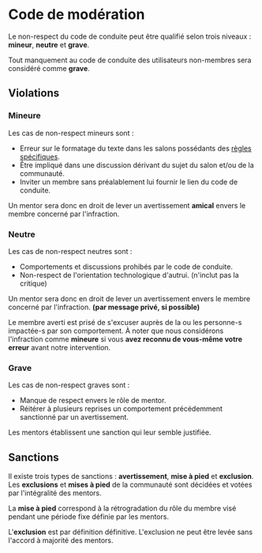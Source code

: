 # Code de modération
Le non-respect du code de conduite peut être qualifié selon trois niveaux : **mineur**, **neutre** et **grave**.

Tout manquement au code de conduite des utilisateurs non-membres sera considéré comme **grave**.

## Violations
### Mineure
Les cas de non-respect mineurs sont :
* Erreur sur le formatage du texte dans les salons possédants des [règles spécifiques](#règles-spécifiques-à-certain-salons).
* Être impliqué dans une discussion dérivant du sujet du salon et/ou de la communauté.
* Inviter un membre sans préalablement lui fournir le lien du code de conduite.

Un mentor sera donc en droit de lever un avertissement **amical** envers le membre concerné par l'infraction.

### Neutre
Les cas de non-respect neutres sont :
* Comportements et discussions prohibés par le code de conduite.
* Non-respect de l'orientation technologique d'autrui. (n'inclut pas la critique)

Un mentor sera donc en droit de lever un avertissement envers le membre concerné par l'infraction. **(par message privé, si possible)**

Le membre averti est prisé de s'excuser auprès de la ou les personne-s impactée-s par son comportement. À noter que nous considérons l'infraction comme **mineure** si vous **avez reconnu de vous-même votre erreur** avant notre intervention.

### Grave
Les cas de non-respect graves sont :
* Manque de respect envers le rôle de mentor.
* Réitérer à plusieurs reprises un comportement précédemment sanctionné par un avertissement.

Les mentors établissent une sanction qui leur semble justifiée.

## Sanctions
Il existe trois types de sanctions : **avertissement**, **mise à pied** et **exclusion**.
Les **exclusions** et **mises à pied** de la communauté sont décidées et votées par l'intégralité des mentors.

La **mise à pied** correspond à la rétrogradation du rôle du membre visé pendant une période fixe définie par les mentors.

L'**exclusion** est par définition définitive. L'exclusion ne peut être levée sans l'accord à majorité des mentors.